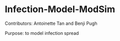 # Infection-Model-ModSim
Contributors: Antoinette Tan and Benji Pugh

Purpose: to model infection spread
